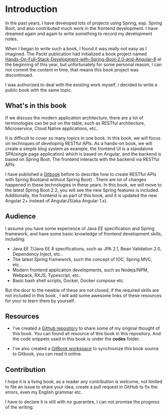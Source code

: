 # Introduction

In the past years, I have developed lots of projects using Spring, esp. Spring Boot, and also contributed much work in the frontend development. I have dreamed again and again to  write something to record my development notes. 

When I began to write such a book, I found it was really not easy as I imagined.  The Packt publication had initialized a book project named [Hands-On-Full-Stack-Development-with-Spring-Boot-2.0-and-Angular-8](https://github.com/hantsy/Hands-On-Full-Stack-Development-with-Spring-Boot-2.0-and-Angular-8) at the beginning of this year, but unfortunately for some personal reason, I can not commit the content in time, that means this book project was discontinued. 

I was authorized to deal with the existing work myself. I decided to write a public book  with the same topic.  



## What's in this book

If we discuss the modern application architecture,  there are a lot of terminologies can be put on the table, such as RESTful architecture, Microservice, Cloud Native applications, etc..

It is difficult to cover so many topics in one book. In this book, we will focus on techniques of developing RESTful APIs.  As a hands-on book, we will create a simple blog system as example, the frontend UI is a standalone SPA(single page application) which is based on Angular, and the backend is based on Spring Boot. The frontend interacts with the backend via RESTful APIs.  

I have published a [Gitbook](https://hantsy.gitbooks.io/build-a-restful-app-with-spring-mvc-and-angularjs/content/) before to describe how to create RESTful APIs with Spring Boot(and without Spring Boot) .  There are lot of changes happened in these technologies in these years.  In this book, we will move to the latest Spring Boot 2.2, you will see the new Spring features is included.  Additionally, the frontend is as part of this book, and it is updated the new Angular 2+ instead of AngularJS(aka Angular 1.x). 

## Audience 

I assume you have some experience of Java EE specification and Spring framework, and have some basic knowledge of frontend development skills, including:

* Java EE 7/Java EE 8 specifications, such as JPA 2.1, Bean Validation 2.0, Dependency Inject, etc..
* The latest Spring framework, such the concept of IOC, Spring MVC,  etc..
* Modern frontend application developments, such as Nodejs/NPM, Webpack, RXJS,  Typescript, etc..
* Basic bash shell scripts, Docker, Docker compose etc. 

But the door to the newbie of these are not closed, if the required skills are not  included in this book , I will add some awesome links of these resources for your to learn them by yourself.

## Resources

* I've created a [Github repository](https://github.com/hantsy/angular-spring-book) to share some of my original thought of this book. You can found all resource of this book in this repository. And the code snippets used in this book is under the **codes** folder.

* I've also created a [GitBook workspace](https://hantsy.gitbook.io/angularspringbook) to synchronize this book source to Gitbook, you can read it online. 

## Contribution

I hope it is a living book, as a reader any contribution is welcome, not limited to file an issue to share your idea, create a pull request in GitHub to fix the errors, even my English grammar etc. 

I have to declare it is still with no guarantee, I can not promise the progress of the writing.




